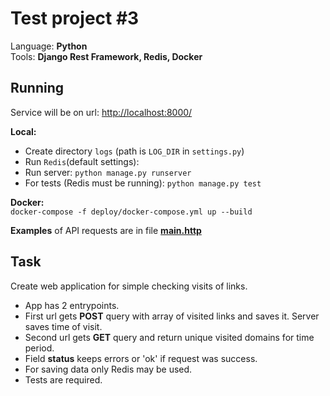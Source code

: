 Test project #3
=================

Language: **Python**  
Tools: **Django Rest Framework, Redis, Docker**

Running
---------------

Service will be on url: <http://localhost:8000/>

**Local:**

- Create directory `logs` (path is `LOG_DIR` in `settings.py`)
- Run `Redis`(default settings):
- Run server: `python manage.py runserver`
- For tests (Redis must be running): `python manage.py test`

**Docker:**  
 `docker-compose -f deploy/docker-compose.yml up --build`

**Examples** of API requests are in file **[main.http](main.http)**

Task
---------------

Create web application for simple checking visits of links.

- App has 2 entrypoints.
- First url gets **POST** query with array of visited links and saves it. Server saves time of visit.
- Second url gets **GET** query and return unique visited domains for time period.
- Field **status** keeps errors or 'ok' if request was success.
- For saving data only Redis may be used.
- Tests are required.
